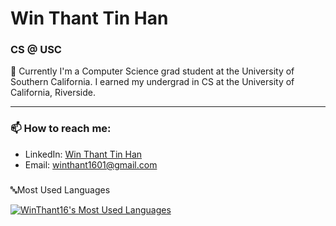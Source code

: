 # Win Thant Tin Han

### CS @ USC

👋 Currently I'm a Computer Science grad student at the University of Southern California. I earned my undergrad in CS at the University of California, Riverside. 

---

### 📫 How to reach me:

- LinkedIn: [Win Thant Tin Han](https://www.linkedin.com/in/win-thant-tin-han-319b63207/)
- Email: winthant1601@gmail.com



###

🔤Most Used Languages

<a href="https://github.com/WinThant16/">
<img align="center" alt="WinThant16's Most Used Languages" src="https://github-readme-stats.vercel.app/api/top-langs/?username=WinThant16&size_weight=0.5&count_weight=0.5&hide=html&layout=donut&theme=github_dark" />
</a>

<!---
<a href="https://github.com/WinThant16/">
<img align="center" alt="WinThant16's Most Used Languages" src="https://github-readme-stats.vercel.app/api/?username=WinThant16&size_weight=0.5&count_weight=0.5&hide=html&layout=donut&theme=github_dark" />
</a>
--->
<!---
WinThant16/WinThant16 is a ✨ special ✨ repository because its `README.md` (this file) appears on your GitHub profile.
You can click the Preview link to take a look at your changes.
--->

